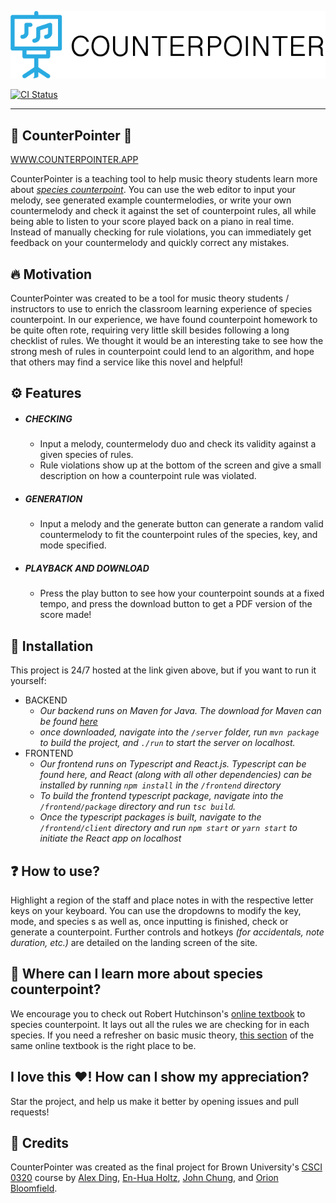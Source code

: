 [![logo](frontend/client/logo/logo_text_color.png)](https://counterpointer.herokuapp.com/)

[![CI Status](https://github.com/cs0320-2021/term-project-ading13-eholtz1-jchung63-obloomfi/actions/workflows/ci.yml/badge.svg)](https://github.com/cs0320-2021/term-project-ading13-eholtz1-jchung63-obloomfi/actions/workflows/ci.yml)

---

## 🎼 CounterPointer 🎼
[WWW.COUNTERPOINTER.APP](https://www.counterpointer.app/)

CounterPointer is a teaching tool to help music theory students learn more about *[species counterpoint](https://en.wikipedia.org/wiki/Counterpoint)*. You can use the web editor to input your melody, see generated example countermelodies, or write your own countermelody and check it against the set of counterpoint rules, all while being able to listen to your score played back on a piano in real time. Instead of manually checking for rule violations, you can immediately get feedback on your countermelody and quickly correct any mistakes.

## 🔥 Motivation

CounterPointer was created to be a tool for music theory students / instructors to use to enrich the classroom learning experience of species counterpoint. In our experience, we have found counterpoint homework to be quite often rote, requiring very little skill besides following a long checklist of rules. We thought it would be an interesting take to see how the strong mesh of rules in counterpoint could lend to an algorithm, and hope that others may find a service like this novel and helpful!

## ⚙️️ Features

- ##### CHECKING
    - Input a melody, countermelody duo and check its validity against a given species of rules.
    - Rule violations show up at the bottom of the screen and give a small description on how a counterpoint rule was violated.
- ##### GENERATION
    -   Input a melody and the generate button can generate a random valid countermelody to fit the counterpoint rules of the species, key, and mode specified.
- ##### PLAYBACK AND DOWNLOAD
    - Press the play button to see how your counterpoint sounds at a fixed tempo, and press the download button to get a PDF version of the score made! 

## 🔌 Installation
This project is 24/7 hosted at the link given above, but if you want to run it yourself:
- BACKEND
    - *Our backend runs on Maven for Java. The download for Maven can be found [here](https://maven.apache.org/download.cgi)*
    - *once downloaded, navigate into the ```/server``` folder, run ```mvn package``` to build the project, and ```./run``` to start the server on localhost.*
- FRONTEND
    - *Our frontend runs on Typescript and React.js. Typescript can be found here, and React (along with all other dependencies) can be installed by running ```npm install``` in the ```/frontend``` directory*
    - *To build the frontend typescript package, navigate into the ```/frontend/package``` directory and run ```tsc build```.*
    - *Once the typescript packages is built, navigate to the ```/frontend/client``` directory and run ```npm start``` or ```yarn start``` to initiate the React app on localhost*

## ❓ How to use?
Highlight a region of the staff and place notes in with the respective letter keys on your keyboard. You can use the dropdowns to modify the key, mode, and species s as well as, once inputting is finished, check or generate a counterpoint. Further controls and hotkeys *(for accidentals, note duration, etc.)*  are detailed on the landing screen of the site.

## 🎵 Where can I learn more about species counterpoint?
We encourage you to check out Robert Hutchinson's [online textbook](https://musictheory.pugetsound.edu/mt21c/SpeciesCounterpoint.html) to species counterpoint. It lays out all the rules we are checking for in each species. If you need a refresher on basic music theory, [this section](https://musictheory.pugetsound.edu/mt21c/Pitch.html) of the same online textbook is the right place to be.

## I love this ❤️! How can I show my appreciation?
Star the project, and help us make it better by opening issues and pull requests!

##  👋 Credits
CounterPointer was created as the final project for Brown University's [CSCI 0320](http://cs.brown.edu/courses/cs0320/) course by [Alex Ding](https://github.com/alexander-ding), [En-Hua Holtz](https://github.com/0x85FB9C51), [John Chung](https://github.com/johnchung1010), and [Orion Bloomfield](https://github.com/obloomfield). 
